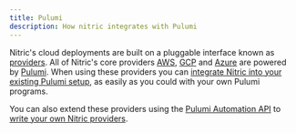 ```yaml
---
title: Pulumi
description: How nitric integrates with Pulumi
---
```


Nitric's cloud deployments are built on a pluggable interface known as [providers](../providers). All of Nitric's core providers [AWS](../providers/aws), [GCP](../providers/gcp) and [Azure](../providers/azure) are powered by [Pulumi](https://pulumi.com). When using these providers you can [integrate Nitric into your existing Pulumi setup](./pulumi-cloud.md), as easily as you could with your own Pulumi programs.

You can also extend these providers using the [Pulumi Automation API](https://www.pulumi.com/automation/) to [write your own Nitric providers](./custom-providers.md).
